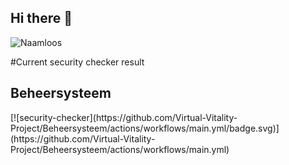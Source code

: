 ## Hi there 👋
![Naamloos](https://github.com/Virtual-Vitality-Project/.github/assets/83577933/ce9c45be-36e9-4e34-8ce2-d46bb59b18ac)

#Current security checker result
<h2>Beheersysteem</h2>
[![security-checker](https://github.com/Virtual-Vitality-Project/Beheersysteem/actions/workflows/main.yml/badge.svg)](https://github.com/Virtual-Vitality-Project/Beheersysteem/actions/workflows/main.yml)

